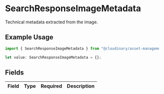 # SearchResponseImageMetadata

Technical metadata extracted from the image.

## Example Usage

```typescript
import { SearchResponseImageMetadata } from "@cloudinary/asset-management/models/components";

let value: SearchResponseImageMetadata = {};
```

## Fields

| Field       | Type        | Required    | Description |
| ----------- | ----------- | ----------- | ----------- |